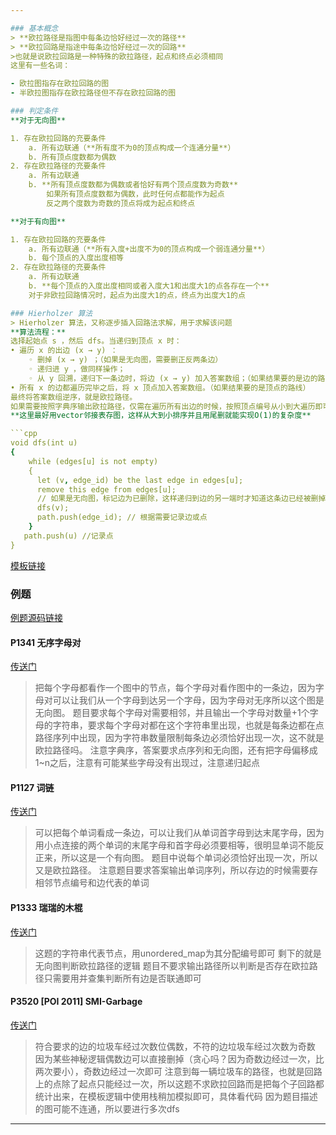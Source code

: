 ```yaml
---

### 基本概念
> **欧拉路径是指图中每条边恰好经过一次的路径**
> **欧拉回路是指途中每条边恰好经过一次的回路**
>也就是说欧拉回路是一种特殊的欧拉路径，起点和终点必须相同
这里有一些名词：

- 欧拉图指存在欧拉回路的图
- 半欧拉图指存在欧拉路径但不存在欧拉回路的图

### 判定条件
**对于无向图**

1. 存在欧拉回路的充要条件
    a. 所有边联通（**所有度不为0的顶点构成一个连通分量**）
    b. 所有顶点度数都为偶数
2. 存在欧拉路径的充要条件
    a. 所有边联通
    b. **所有顶点度数都为偶数或者恰好有两个顶点度数为奇数**
        如果所有顶点度数都为偶数，此时任何点都能作为起点
        反之两个度数为奇数的顶点将成为起点和终点

**对于有向图**

1. 存在欧拉回路的充要条件
    a. 所有边联通（**所有入度+出度不为0的顶点构成一个弱连通分量**）
    b. 每个顶点的入度出度相等
2. 存在欧拉路径的充要条件
    a. 所有边联通
    b. **每个顶点的入度出度相同或者入度大1和出度大1的点各存在一个**
    对于非欧拉回路情况时，起点为出度大1的点，终点为出度大1的点

### Hierholzer 算法
> Hierholzer 算法，⼜称逐步插⼊回路法求解，用于求解该问题
**算法流程：**
选择起始点 s ，然后 dfs。当递归到顶点 x 时：
• 遍历 x 的出边 (x → y) ：
    ◦ 删掉 (x → y) ；（如果是⽆向图，需要删正反两条边）
    ◦ 递归进 y ，做同样操作；
    ◦ 从 y 回溯，递归下⼀条边时，将边 (x → y) 加⼊答案数组；（如果结果要的是边的路线）
• 所有 x 的边都遍历完毕之后，将 x 顶点加⼊答案数组。（如果结果要的是顶点的路线）
最终将答案数组逆序，就是欧拉路径。
如果需要按照字典序输出欧拉路径，仅需在遍历所有出边的时候，按照顶点编号从⼩到⼤遍历即可
**这里最好用vector邻接表存图，这样从大到小排序并且用尾删就能实现O(1)的复杂度**

```cpp
void dfs(int u) 
{
    while (edges[u] is not empty) 
    {
      let (v, edge_id) be the last edge in edges[u];
      remove this edge from edges[u]; 
      // 如果是无向图，标记边为已删除，这样递归到边的另一端时才知道这条边已经被删掉了，但是对于这个点该删还得删
      dfs(v);
      path.push(edge_id); // 根据需要记录边或点
    }
   path.push(u) //记录点
}
```

[模板链接](https://github.com/mikuchan39399/HNIST-ACM-2024/tree/main/algorithms/%E5%9B%BE%E8%AE%BA/%E6%AC%A7%E6%8B%89%E8%B7%AF%E5%BE%84%E4%B8%8E%E6%AC%A7%E6%8B%89%E5%9B%9E%E8%B7%AF)

### 例题
[例题源码链接](https://github.com/mikuchan39399/HNIST-ACM-2024/tree/main/algorithms/%E5%9B%BE%E8%AE%BA/%E6%AC%A7%E6%8B%89%E8%B7%AF%E5%BE%84%E4%B8%8E%E6%AC%A7%E6%8B%89%E5%9B%9E%E8%B7%AF/%E4%BE%8B%E9%A2%98)

#### P1341 无序字母对
[传送门](https://www.luogu.com.cn/problem/P1341)

> 把每个字母都看作一个图中的节点，每个字母对看作图中的一条边，因为字母对可以让我们从一个字母到达另一个字母，因为字母对无序所以这个图是无向图。
> 题目要求每个字母对需要相邻，并且输出一个字母对数量+1个字母的字符串，要求每个字母对都在这个字符串里出现，也就是每条边都在点路径序列中出现，因为字符串数量限制每条边必须恰好出现一次，这不就是欧拉路径吗。
> 注意字典序，答案要求点序列和无向图，还有把字母偏移成1~n之后，注意有可能某些字母没有出现过，注意递归起点


#### P1127 词链
[传送门](https://www.luogu.com.cn/problem/P1127)

> 可以把每个单词看成一条边，可以让我们从单词首字母到达末尾字母，因为用小点连接的两个单词的末尾字母和首字母必须要相等，很明显单词不能反正来，所以这是一个有向图。
> 题目中说每个单词必须恰好出现一次，所以又是欧拉路径。
> 注意题目要求答案输出单词序列，所以存边的时候需要存相邻节点编号和边代表的单词


#### P1333 瑞瑞的木棍
[传送门](https://www.luogu.com.cn/problem/P1333)

> 这题的字符串代表节点，用unordered_map为其分配编号即可
> 剩下的就是无向图判断欧拉路径的逻辑
> 题目不要求输出路径所以判断是否存在欧拉路径只需要用并查集判断所有边是否联通即可


#### P3520 [POI 2011] SMI-Garbage
[传送门](https://www.luogu.com.cn/problem/P3520)

> 符合要求的边的垃圾车经过次数位偶数，不符的边垃圾车经过次数为奇数
> 因为某些神秘逻辑偶数边可以直接删掉（贪心吗？因为奇数边经过一次，比两次要小），奇数边经过一次即可
> 注意到每一辆垃圾车的路径，也就是回路上的点除了起点只能经过一次，所以这题不求欧拉回路而是把每个子回路都统计出来，在模板逻辑中使用栈稍加模拟即可，具体看代码
> 因为题目描述的图可能不连通，所以要进行多次dfs
---
```

